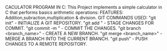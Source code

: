 CACULATOR PROGRAM IN C:
This Project implements a simple calculator in C that performs basics arithmetic operations:
FEATURES:
Addition,subraction,multiplication & division.
GIT COMMANDS USED:
"git init" - INITIALIZE A GIT REPOSITORY. 
"git add <file>" - STAGE CHANGES FOR COMMIT. 
"git commit -m <message>" - COMMIT THE CHANGES.
"git branch <branch_name>" - CREATE A NEW BRANCH.
"git merge <branch_name>" - MERGE A BRANCH INTO THE CURRENT BRANCH.
"git push" - PUSH CHANGES TO A REMOTE REPOSITORY. 

